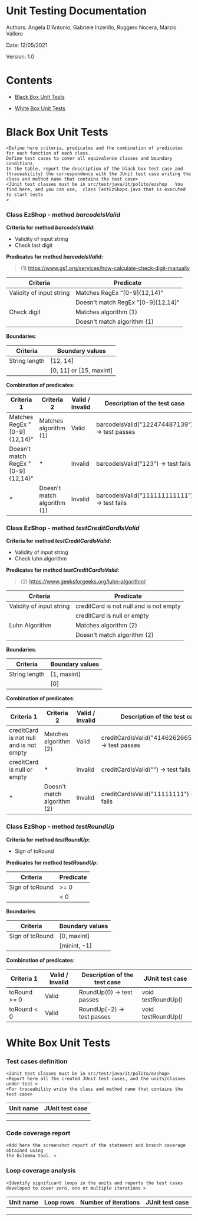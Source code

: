 # Unit Testing Documentation

Authors: Angela D'Antonio, Gabriele Inzerillo, Ruggero Nocera, Marzio Vallero

Date: 12/05/2021

Version: 1.0

# Contents

- [Black Box Unit Tests](#black-box-unit-tests)




- [White Box Unit Tests](#white-box-unit-tests)


# Black Box Unit Tests

    <Define here criteria, predicates and the combination of predicates for each function of each class.
    Define test cases to cover all equivalence classes and boundary conditions.
    In the table, report the description of the black box test case and (traceability) the correspondence with the JUnit test case writing the 
    class and method name that contains the test case>
    <JUnit test classes must be in src/test/java/it/polito/ezshop   You find here, and you can use,  class TestEzShops.java that is executed  
    to start tests
    >

 ### **Class EzShop - method *barcodeIsValid***

**Criteria for method *barcodeIsValid*:**
 - Validity of input string
 - Check last digit

**Predicates for method *barcodeIsValid*:**
>(1) https://www.gs1.org/services/how-calculate-check-digit-manually

| Criteria | Predicate |
| -------- | --------- |
| Validity of input string | Matches RegEx "[0-9]{12,14}" |
| | Doesn't match RegEx "[0-9]{12,14}" |
| Check digit | Matches algorithm (1) |
|  | Doesn't match algorithm (1) |

**Boundaries**:

| Criteria | Boundary values |
| -------- | --------------- |
| String length | [12, 14] |
|          | [0, 11] or [15, maxint] |

**Combination of predicates**:

| Criteria 1 | Criteria 2 | Valid / Invalid | Description of the test case | JUnit test case |
|-------|-------|-------|-------|-------|
| Matches RegEx "[0-9]{12,14}" | Matches algorithm (1) | Valid | barcodeIsValid("122474487139") -> test passes | void testBarcodeIsValid() |
| Doesn't match RegEx "[0-9]{12,14}" | * | Invalid | barcodeIsValid("123") -> test fails | void testBarcodeIsValid() |
| * | Doesn't match algorithm (1) | Invalid | barcodeIsValid("111111111111") -> test fails | void testBarcodeIsValid() |

### **Class EzShop - method *testCreditCardIsValid***

**Criteria for method *testCreditCardIsValid*:**

 - Validity of input string
 - Check luhn algorithm

**Predicates for method *testCreditCardIsValid*:**

>(2) https://www.geeksforgeeks.org/luhn-algorithm/

| Criteria                 | Predicate                               |
| ------------------------ | --------------------------------------- |
| Validity of input string | creditCard is not null and is not empty |
|                          | creditCard is null or empty             |
| Luhn Algorithm           | Matches algorithm (2)                   |
|                          | Doesn't match algorithm (2)             |

**Boundaries**:

| Criteria      | Boundary values |
| ------------- | --------------- |
| String length | [1, maxint]     |
|               | [0]             |

**Combination of predicates**:

| Criteria 1                              | Criteria 2                  | Valid / Invalid | Description of the test case                         | JUnit test case              |
| --------------------------------------- | --------------------------- | --------------- | ---------------------------------------------------- | ---------------------------- |
| creditCard is not null and is not empty | Matches algorithm (2)       | Valid           | creditCardIsValid("4146262665956358") -> test passes | void testCreditCardIsValid() |
| creditCard is null or empty             | *                           | Invalid         | creditCardIsValid("") -> test fails                  | void testCreditCardIsValid() |
| *                                       | Doesn't match algorithm (2) | Invalid         | creditCardIsValid("11111111") -> test fails          | void testCreditCardIsValid() |

### **Class EzShop - method *testRoundUp***

**Criteria for method *testRoundUp*:**

 - Sign of toRound

**Predicates for method *testRoundUp*:**

| Criteria        | Predicate |
| --------------- | --------- |
| Sign of toRound | >= 0      |
|                 | < 0       |

**Boundaries**:

| Criteria        | Boundary values |
| --------------- | --------------- |
| Sign of toRound | [0, maxint]     |
|                 | [minint, -1]    |

**Combination of predicates**:

| Criteria 1   | Valid / Invalid | Description of the test case | JUnit test case    |
| ------------ | --------------- | ---------------------------- | ------------------ |
| toRound >= 0 | Valid           | RoundUp(0) -> test passes    | void testRoundUp() |
| toRound < 0  | Valid           | RoundUp(-2) -> test passes   | void testRoundUp() |

# White Box Unit Tests

### Test cases definition

    <JUnit test classes must be in src/test/java/it/polito/ezshop>
    <Report here all the created JUnit test cases, and the units/classes under test >
    <For traceability write the class and method name that contains the test case>


| Unit name | JUnit test case |
|--|--|
|||
|||
||||

### Code coverage report

    <Add here the screenshot report of the statement and branch coverage obtained using
    the Eclemma tool. >


### Loop coverage analysis

    <Identify significant loops in the units and reports the test cases
    developed to cover zero, one or multiple iterations >

|Unit name | Loop rows | Number of iterations | JUnit test case |
|---|---|---|---|
|||||
|||||
||||||



